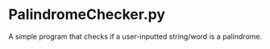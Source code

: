 # PalindromeChecker.py
A simple program that checks if a user-inputted string/word is a palindrome.
